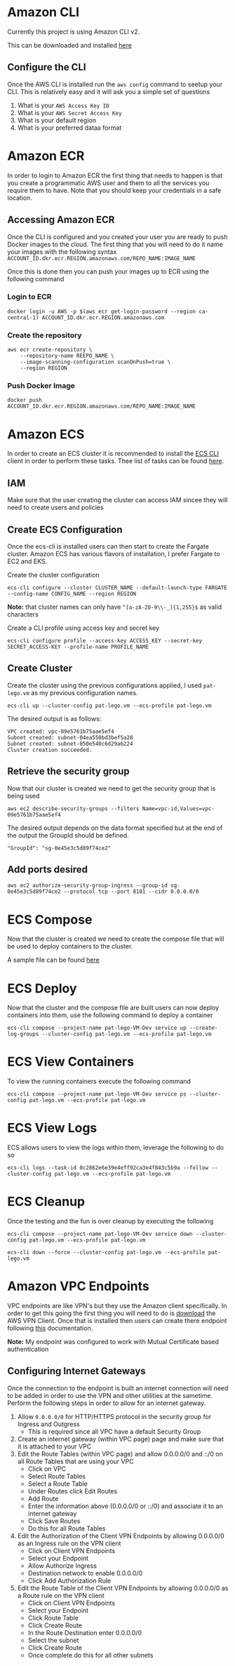 # Amazon CLI

Currently this project is using Amazon CLI v2.

This can be downloaded and installed [here](https://docs.aws.amazon.com/cli/latest/userguide/install-cliv2.html)

## Configure the CLI

Once the AWS CLI is installed run the `aws config` command to seetup your CLI. This is relatively easy and it will ask you a simple set of questions

1. What is your `AWS Access Key ID`
2. What is your `AWS Secret Access Key`
3. What is your default region
4. What is your preferred dataa format

# Amazon ECR

In order to login to Amazon ECR the first thing that needs to happen is that you create a programmatic AWS user and them
to all the services you require them to have. Note that you should keep your credentials in a safe location.

## Accessing Amazon ECR

Once the CLI is configured and you created your user you are ready to push Docker images to the cloud. The first thing that you will need to do it name your images with the following syntax `ACCOUNT_ID.dkr.ecr.REGION.amazonaws.com/REPO_NAME:IMAGE_NAME`

Once this is done then you can push your images up to ECR using the following command

### Login to ECR

```
docker login -u AWS -p $(aws ecr get-login-password --region ca-central-1) ACCOUNT_ID.dkr.ecr.REGION.amazonaws.com
```

### Create the repository

```
aws ecr create-repository \
    --repository-name REEPO_NAME \
    --image-scanning-configuration scanOnPush=true \
    --region REGION
```

### Push Docker Image

```
docker push ACCOUNT_ID.dkr.ecr.REGION.amazonaws.com/REPO_NAME:IMAGE_NAME
```

# Amazon ECS

In order to create an ECS cluster it is recommended to install the [ECS CLI](https://docs.aws.amazon.com/AmazonECS/latest/developerguide/ECS_CLI_installation.html) client in order to perform these tasks. Thee list of tasks can be found [here](https://docs.aws.amazon.com/AmazonECS/latest/developerguide/ecs-cli-tutorial-fargate.html).

## IAM

Make sure that the user creating the cluster can access IAM sincee they will need to create users and policies

## Create ECS Configuration

Once the ecs-cli is installed users can then start to create the Fargate cluster. Amazon ECS has various flavors of installation, I prefer Fargate to EC2 and EKS.

Create the cluster configuration

```
ecs-cli configure --cluster CLUSTER_NAME --default-launch-type FARGATE --config-name CONFIG_NAME --region REGION
```

**Note:** that cluster names can only have `^[a-zA-Z0-9\\-_]{1,255}$` as valid characters

Create a CLI profile using access key and secret key

```
ecs-cli configure profile --access-key ACCESS_KEY --secret-key SECRET_ACCESS-KEY --profile-name PROFILE_NAME
```

## Create Cluster

Create the cluster using the previous configurations applied, I used `pat-lego.vm` as my previous configuration names.

```
ecs-cli up --cluster-config pat-lego.vm --ecs-profile pat-lego.vm
```

The desired output is as follows:
```
VPC created: vpc-09e5761b75aae5ef4
Subnet created: subnet-04ea550bd3bef5a28
Subnet created: subnet-050e540c6d29a6224
Cluster creation succeeded.
```

## Retrieve the security group

Now that our cluster is created we need to get the security group that is being used

```
aws ec2 describe-security-groups --filters Name=vpc-id,Values=vpc-09e5761b75aae5ef4
```

The desired output depends on the data format specified but at the end of the output the GroupId should be defined.

```
"GroupId": "sg-0e45e3c5d89f74ce2"
```

## Add ports desired

```
aws ec2 authorize-security-group-ingress --group-id sg-0e45e3c5d89f74ce2 --protocol tcp --port 8181 --cidr 0.0.0.0/0
```

# ECS Compose

Now that the cluster is created we need to create the compose file that will be used to deploy containers to the cluster.

A sample file can be found [here](src/main/resources/ecs)

# ECS Deploy

Now that the cluster and the compose file are built users can now deploy containers into them, use the following command to deploy a container

```
ecs-cli compose --project-name pat-lego-VM-Dev service up --create-log-groups --cluster-config pat-lego.vm --ecs-profile pat-lego.vm
```

# ECS View Containers

To view the running containers execute the following command

```
ecs-cli compose --project-name pat-lego-VM-Dev service ps --cluster-config pat-lego.vm --ecs-profile pat-lego.vm
```

# ECS View Logs

ECS allows users to view the logs within them, leverage the following to do so

```
ecs-cli logs --task-id 0c2862e6e39e4eff92ca3e4f843c5b9a --follow --cluster-config pat-lego.vm --ecs-profile pat-lego.vm
```

# ECS Cleanup

Once the testing and the fun is over cleanup by executing the following

```
ecs-cli compose --project-name pat-lego-VM-Dev service down --cluster-config pat-lego.vm --ecs-profile pat-lego.vm
```

```
ecs-cli down --force --cluster-config pat-lego.vm --ecs-profile pat-lego.vm
```

# Amazon VPC Endpoints

VPC endpoints are like VPN's but they use the Amazon client specifically. In order to get this going the first thing you will need to do is [download](https://aws.amazon.com/vpn/client-vpn-download/) the AWS VPN Client. Once that is installed then users can create there endpoint following [this](https://docs.aws.amazon.com/vpn/latest/clientvpn-admin/cvpn-getting-started.html) documentation.

**Note:** My endpoint was configured to work with Mutual Certificate based authentication

## Configuring Internet Gateways

Once the connection to the endpoint is built an internet connection will need to be added in order to use the VPN and other utilities at the sametime. Perform the following steps in order to allow for an internet gateway.

1. Allow `0.0.0.0/0` for HTTP/HTTPS protocol in the security group for Ingress and Outgress 
    - This is required since all VPC have a default Security Group
2. Create an internet gateway (within VPC page) page and make sure that it is attached to your VPC
3. Edit the Route Tables (within VPC page) and allow 0.0.0.0/0 and ::/0 on all Route Tables that are using your VPC
    - Click on VPC
    - Select Route Tables
    - Select a Route Table
    - Under Routes click Edit Routes
    - Add Route
    - Enter the information above (0.0.0.0/0 or ::/0) and associate it to an internet gateway
    - Click Save Routes
    - Do this for all Route Tables
4. Edit the Authorization of the Client VPN Endpoints by allowing 0.0.0.0/0 as an Ingress rule on the VPN client
    - Click on Client VPN Endpoints
    - Select your Endpoint
    - Allow Authorize Ingress
    - Destination network to enable 0.0.0.0/0
    - Click Add Authorization Rule
5. Edit the Route Table of the Client VPN Endpoints by allowing 0.0.0.0/0 as a Route rule on the VPN client
    - Click on Client VPN Endpoints
    - Select your Endpoint
    - Click Route Table
    - Click Create Route
    - In the Route Destination enter 0.0.0.0/0
    - Select the subnet
    - Click Create Route
    - Once complete do this for all other subnets